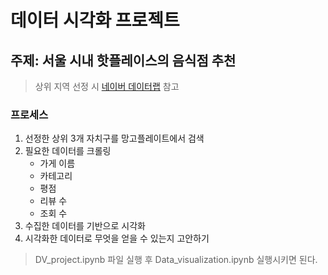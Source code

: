 # 데이터 시각화 프로젝트

## 주제: 서울 시내 핫플레이스의 음식점 추천
> 상위 지역 선정 시 [네이버 데이터랩](https://datalab.naver.com/local/card_result.naver) 참고

### 프로세스

1. 선정한 상위 3개 자치구를 망고플레이트에서 검색
2. 필요한 데이터를 크롤링
   - 가게 이름
   - 카테고리
   - 평점
   - 리뷰 수
   - 조회 수
3. 수집한 데이터를 기반으로 시각화
4. 시각화한 데이터로 무엇을 얻을 수 있는지 고안하기
> DV_project.ipynb 파일 실행 후 Data_visualization.ipynb 실행시키면 된다.